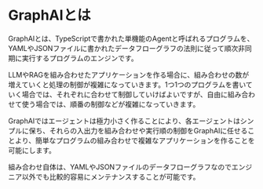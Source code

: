 # GraphAIとは

GraphAIとは、TypeScriptで書かれた単機能のAgentと呼ばれるプログラムを、YAMLやJSONファイルに書かれたデータフローグラフの法則に従って順次非同期に実行するプログラムのエンジンです。

LLMやRAGを組み合わせたアプリケーションを作る場合に、組み合わせの数が増えていくと処理の制御が複雑になっていきます。1つ1つのプログラムを書いていく場合では、それぞれに合わせて制御していけばよいですが、自由に組み合わせて使う場合では、順番の制御などが複雑になっていきます。

GraphAIではエージェントは極力小さく作ることにより、各エージェントはシンプルに保ち、それらの入出力を組み合わせや実行順の制御をGraphAIに任せることより、簡単なプログラムの組み合わせで複雑なアプリケーションを作ることを可能にします。

組み合わせ自体は、YAMLやJSONファイルのデータフローグラフなのでエンジニア以外でも比較的容易にメンテナンスすることが可能です。

